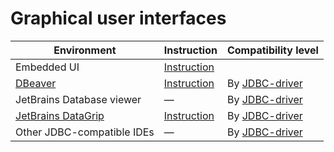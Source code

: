 # Graphical user interfaces

|  Environment | Instruction | Compatibility level |
| --- | --- | --- |
| Embedded UI | [Instruction](../../../reference/embedded-ui/index.md) | |
| [DBeaver](https://dbeaver.com)  |  [Instruction](../dbeaver.md) | By [JDBC-driver](https://github.com/ydb-platform/ydb-jdbc-driver/releases)|
| JetBrains Database viewer |  —  | By [JDBC-driver](https://github.com/ydb-platform/ydb-jdbc-driver/releases)|
| [JetBrains DataGrip](https://www.jetbrains.com/datagrip/) | [Instruction](../datagrip.md) | By [JDBC-driver](https://github.com/ydb-platform/ydb-jdbc-driver/releases)|
| Other JDBC-compatible IDEs | — | By [JDBC-driver](https://github.com/ydb-platform/ydb-jdbc-driver/releases)|
